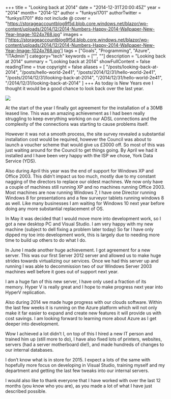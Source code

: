 +++
title = "Looking back at 2014"
date = "2014-12-31T20:00:45Z"
year = "2014"
month= "2014-12"
author = "funkysi1701"
authorTwitter = "funkysi1701" #do not include @
cover = "https://storageaccountblog9f5d.blob.core.windows.net/blazor/wp-content/uploads/2014/12/2014-Numbers-Happy-2014-Wallpaper-New-Year-Image-1024x768.jpg"
images = ['https://storageaccountblog9f5d.blob.core.windows.net/blazor/wp-content/uploads/2014/12/2014-Numbers-Happy-2014-Wallpaper-New-Year-Image-1024x768.jpg']
tags = ["Goals", "Programming", "Azure", "ITAdmin"]
category="tech"
keywords = ["", ""]
description =  "Looking back at 2014"
summary = "Looking back at 2014"
showFullContent = false
readingTime = true
copyright = false
aliases = [
    "/posts/looking-back-at-2014",
    "/posts/hello-world-2e41",
    "/posts/2014/12/31/hello-world-2e41",
    "/posts/2014/12/31/looking-back-at-2014",
    "/2014/12/31/hello-world-2e41",
    "/2014/12/31/looking-back-at-2014"
]
+++
As today is New Years eve I thought it would be a good chance to look back over the last year.

![](https://storageaccountblog9f5d.blob.core.windows.net/blazor/wp-content/uploads/2014/12/tangle.jpg?resize=300%2C256&ssl=1)

At the start of the year I finally got agreement for the installation of a 30MB leased line. This was an amazing achievement as I had been really struggling to keep everything working on our ADSL connections and the complexity of the connections was starting to cause problems itself.

However it was not a smooth process, the site survey revealed a substantial installation cost would be required, however the Council was about to launch a voucher scheme that would give us £3000 off. So most of this was just waiting around for the Council to get things going. By April we had it installed and I have been very happy with the ISP we chose, York Data Service (YDS).

Also during April this year was the end of support for Windows XP and Office 2003. This didn’t impact us too much, mostly due to my constant nagging of the directors to replace our oldest machines. We now only have a couple of machines still running XP and no machines running Office 2003. Most machines are now running Windows 7, I have one Director running Windows 8 for presentations and a few surveyor tablets running windows 8 as well. Like many businesses I am waiting for Windows 10 next year before doing any more substantial replacement of OS.

In May it was decided that I would move more into development work, so I got a new desktop PC and Visual Studio. I am very happy with my new machine (subject to dell fixing a problem later today) So far I have only dipped my toe into development work, this is largely due to needing more time to build up others to do what I do.

In June I made another huge achievement. I got agreement for a new server. This was our first Server 2012 server and allowed us to make huge strides towards virtualizing our services. Once we had this server up and running I was able to decommission two of our Windows Server 2003 machines well before it goes out of support next year.

I am a huge fan of this new server, I have only used a fraction of its memory. Hyper V is really great and I hope to make progress next year into HyperV replication.

Also during 2014 we made huge progress with our clouds software. Within the last few weeks it is running on the Azure platform which will not only make it far easier to expand and create new features it will provide us with cost savings. I am looking forward to learning more about Azure as I get deeper into development.

Wow I achieved a lot didn’t I, on top of this I hired a new IT person and trained him up (still more to do), I have also fixed lots of printers, websites, servers (had a server motherboard die!), and made hundreds of changes to our internal databases.

I don’t know what is in store for 2015. I expect a lots of the same with hopefully more focus on developing in Visual Studio, training myself and my department and getting the last few tweaks into our internal servers.

I would also like to thank everyone that I have worked with over the last 12 months (you know who you are), as you made a lot of what I have just described possible.
